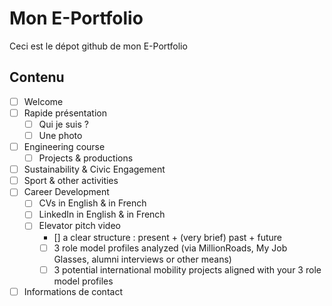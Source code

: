 # Mon E-Portfolio
Ceci est le dépot github de mon E-Portfolio

## Contenu
- [ ] Welcome
- [ ] Rapide présentation
    - [ ] Qui je suis ?
    - [ ] Une photo
- [ ] Engineering course
    - [ ] Projects & productions
- [ ] Sustainability & Civic Engagement
- [ ] Sport & other activities
- [ ] Career Development
    - [ ] CVs in English & in French
    - [ ] LinkedIn in English & in French
    - [ ] Elevator pitch video
        - [] a clear structure : present + (very brief) past + future
        - [ ] 3 role model profiles analyzed (via MillionRoads, My Job Glasses, alumni interviews or other means)
        - [ ] 3 potential international mobility projects aligned with your 3 role model profiles
- [ ] Informations de contact
